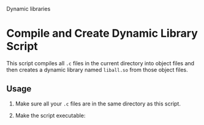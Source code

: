 Dynamic libraries



# Compile and Create Dynamic Library Script

This script compiles all `.c` files in the current directory into object files and then creates a dynamic library named `liball.so` from those object files.

## Usage

1. Make sure all your `.c` files are in the same directory as this script.

2. Make the script executable:

